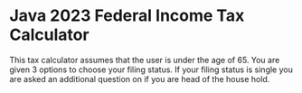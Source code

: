 # Java 2023 Federal Income Tax Calculator 

This tax calculator assumes that the user is under the age of 65. You are given 3 options to choose your filing status.
If your filing status is single you are asked an additional question on if you are head of the house hold.

